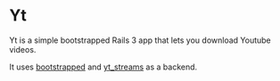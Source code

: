 # Yt

Yt is a simple bootstrapped Rails 3 app that lets you download Youtube videos.

It uses [bootstrapped](https://github.com/riencroonenborghs/bootstrapped) and [yt_streams](https://github.com/riencroonenborghs/yt_streams) as a backend.